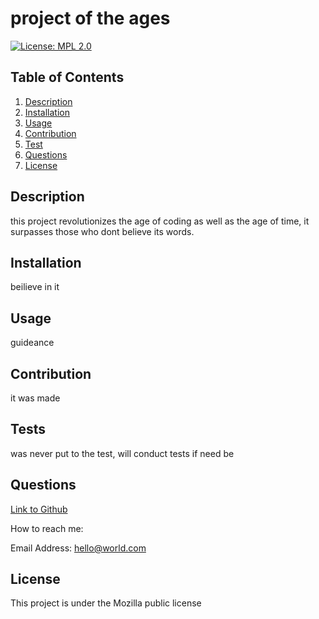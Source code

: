 # project of the ages

[![License: MPL 2.0](https://img.shields.io/badge/License-MPL_2.0-red.svg)](https://opensource.org/licenses/MPL-2.0)

## Table of Contents
1. [Description](#description)
2. [Installation](#installation)
3. [Usage](#usage)
4. [Contribution](#contribution)
5. [Test](#tests)
6. [Questions](#questions)
7. [License](#license)


## Description
this project revolutionizes the age of coding as well as the age of time, it surpasses those who dont believe its words.


## Installation
beilieve in it

## Usage
guideance

## Contribution
it was made

## Tests
was never put to the test, will conduct tests if need be

## Questions
[Link to Github](https://www.github.com/Revilite)


How to reach me:

Email Address: hello@world.com


## License
This project is under the Mozilla public license